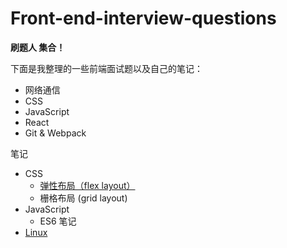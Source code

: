 # Front-end-interview-questions

**刷题人 集合！**

下面是我整理的一些前端面试题以及自己的笔记：

- 网络通信
- CSS
- JavaScript
- React
- Git & Webpack


笔记

- CSS
  - [弹性布局（flex layout）](https://github.com/HaoyuA/Front-end-interview-questions/blob/main/note/CSS/flex-layout.md)
  - 栅格布局 (grid layout)
- JavaScript
  - ES6 笔记
- [Linux](https://github.com/HaoyuA/Front-end-interview-questions/blob/main/note/Linux/linux.md)
